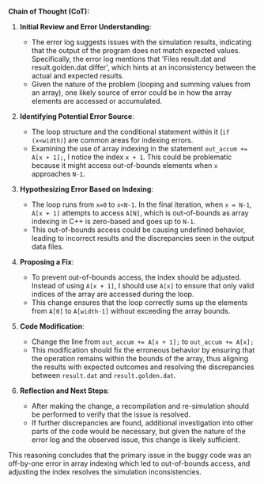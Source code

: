 **Chain of Thought (CoT):**

1. **Initial Review and Error Understanding**:
   - The error log suggests issues with the simulation results, indicating that the output of the program does not match expected values. Specifically, the error log mentions that 'Files result.dat and result.golden.dat differ', which hints at an inconsistency between the actual and expected results.
   - Given the nature of the problem (looping and summing values from an array), one likely source of error could be in how the array elements are accessed or accumulated.

2. **Identifying Potential Error Source**:
   - The loop structure and the conditional statement within it (`if (x<width)`) are common areas for indexing errors.
   - Examining the use of array indexing in the statement `out_accum += A[x + 1];`, I notice the index `x + 1`. This could be problematic because it might access out-of-bounds elements when `x` approaches `N-1`.

3. **Hypothesizing Error Based on Indexing**:
   - The loop runs from `x=0` to `x<N-1`. In the final iteration, when `x = N-1`, `A[x + 1]` attempts to access `A[N]`, which is out-of-bounds as array indexing in C++ is zero-based and goes up to `N-1`.
   - This out-of-bounds access could be causing undefined behavior, leading to incorrect results and the discrepancies seen in the output data files.

4. **Proposing a Fix**:
   - To prevent out-of-bounds access, the index should be adjusted. Instead of using `A[x + 1]`, I should use `A[x]` to ensure that only valid indices of the array are accessed during the loop.
   - This change ensures that the loop correctly sums up the elements from `A[0]` to `A[width-1]` without exceeding the array bounds.

5. **Code Modification**:
   - Change the line from `out_accum += A[x + 1];` to `out_accum += A[x];`
   - This modification should fix the erroneous behavior by ensuring that the operation remains within the bounds of the array, thus aligning the results with expected outcomes and resolving the discrepancies between `result.dat` and `result.golden.dat`.

6. **Reflection and Next Steps**:
   - After making the change, a recompilation and re-simulation should be performed to verify that the issue is resolved.
   - If further discrepancies are found, additional investigation into other parts of the code would be necessary, but given the nature of the error log and the observed issue, this change is likely sufficient.

This reasoning concludes that the primary issue in the buggy code was an off-by-one error in array indexing which led to out-of-bounds access, and adjusting the index resolves the simulation inconsistencies.